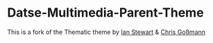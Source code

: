 # Datse-Multimedia-Parent-Theme
This is a fork of the Thematic theme by <a href="http://themeshaper.com/">Ian Stewart</a> &amp; <a href="http://thematic4you.com/">Chris Go&szlig;mann</a>
